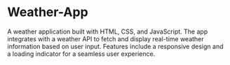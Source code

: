 # Weather-App
A weather application built with HTML, CSS, and JavaScript. The app integrates with a weather API to fetch and display real-time weather information based on user input. Features include a responsive design and a loading indicator for a seamless user experience.
